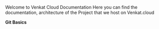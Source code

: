 
Welcome to Venkat Cloud Documentation
Here you can find the documentation, architecture of the Project that we host on Venkat.cloud

**Git Basics**
